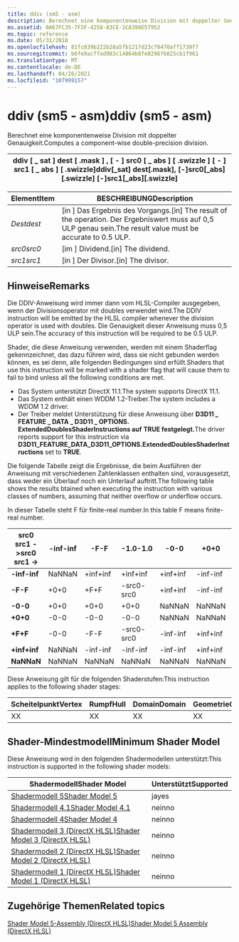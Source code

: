 ```yaml
---
title: ddiv (sm5 - asm)
description: Berechnet eine komponentenweise Division mit doppelter Genauigkeit.
ms.assetid: 0A67FC35-7F2F-4258-83CE-1CA398E57952
ms.topic: reference
ms.date: 05/31/2018
ms.openlocfilehash: 81fc039b222b28a5fb1217d23c78470aff1739f7
ms.sourcegitcommit: b6fe9acffad983c14864b8fe0296f6025cb1f961
ms.translationtype: MT
ms.contentlocale: de-DE
ms.lasthandoff: 04/26/2021
ms.locfileid: "107999157"
---
```

# <a name="ddiv-sm5---asm"></a><span data-ttu-id="c5c1a-103">ddiv (sm5 - asm)</span><span class="sxs-lookup"><span data-stu-id="c5c1a-103">ddiv (sm5 - asm)</span></span>

<span data-ttu-id="c5c1a-104">Berechnet eine komponentenweise Division mit doppelter Genauigkeit.</span><span class="sxs-lookup"><span data-stu-id="c5c1a-104">Computes a component-wise double-precision division.</span></span>



| <span data-ttu-id="c5c1a-105">ddiv \[ \_ sat \] dest \[ .mask \] , \[ - \] src0 \[ \_ abs \] \[ .swizzle \] \[ - \] src1 \[ \_ abs \] \[ .swizzle\]</span><span class="sxs-lookup"><span data-stu-id="c5c1a-105">ddiv\[\_sat\] dest\[.mask\], \[-\]src0\[\_abs\]\[.swizzle\] \[-\]src1\[\_abs\]\[.swizzle\]</span></span> |
|--------------------------------------------------------------------------------------------|



 



| <span data-ttu-id="c5c1a-106">Element</span><span class="sxs-lookup"><span data-stu-id="c5c1a-106">Item</span></span>                                                            | <span data-ttu-id="c5c1a-107">BESCHREIBUNG</span><span class="sxs-lookup"><span data-stu-id="c5c1a-107">Description</span></span>                                                                                   |
|-----------------------------------------------------------------|-----------------------------------------------------------------------------------------------|
| <span data-ttu-id="c5c1a-108"><span id="dest"></span><span id="DEST"></span>*Dest*</span><span class="sxs-lookup"><span data-stu-id="c5c1a-108"><span id="dest"></span><span id="DEST"></span>*dest*</span></span><br/> | <span data-ttu-id="c5c1a-109">\[in \] Das Ergebnis des Vorgangs.</span><span class="sxs-lookup"><span data-stu-id="c5c1a-109">\[in\] The result of the operation.</span></span> <span data-ttu-id="c5c1a-110">Der Ergebniswert muss auf 0,5 ULP genau sein.</span><span class="sxs-lookup"><span data-stu-id="c5c1a-110">The result value must be accurate to 0.5 ULP.</span></span> <br/> |
| <span data-ttu-id="c5c1a-111"><span id="src0"></span><span id="SRC0"></span>*src0*</span><span class="sxs-lookup"><span data-stu-id="c5c1a-111"><span id="src0"></span><span id="SRC0"></span>*src0*</span></span><br/> | <span data-ttu-id="c5c1a-112">\[im \] Dividend.</span><span class="sxs-lookup"><span data-stu-id="c5c1a-112">\[in\] The dividend.</span></span><br/>                                                               |
| <span data-ttu-id="c5c1a-113"><span id="src1"></span><span id="SRC1"></span>*src1*</span><span class="sxs-lookup"><span data-stu-id="c5c1a-113"><span id="src1"></span><span id="SRC1"></span>*src1*</span></span><br/> | <span data-ttu-id="c5c1a-114">\[in \] Der Divisor.</span><span class="sxs-lookup"><span data-stu-id="c5c1a-114">\[in\] The divisor.</span></span><br/>                                                                |



 

## <a name="remarks"></a><span data-ttu-id="c5c1a-115">Hinweise</span><span class="sxs-lookup"><span data-stu-id="c5c1a-115">Remarks</span></span>

<span data-ttu-id="c5c1a-116">Die DDIV-Anweisung wird immer dann vom HLSL-Compiler ausgegeben, wenn der Divisionsoperator mit doubles verwendet wird.</span><span class="sxs-lookup"><span data-stu-id="c5c1a-116">The DDIV instruction will be emitted by the HLSL compiler whenever the division operator is used with doubles.</span></span> <span data-ttu-id="c5c1a-117">Die Genauigkeit dieser Anweisung muss 0,5 ULP sein.</span><span class="sxs-lookup"><span data-stu-id="c5c1a-117">The accuracy of this instruction will be required to be 0.5 ULP.</span></span>

<span data-ttu-id="c5c1a-118">Shader, die diese Anweisung verwenden, werden mit einem Shaderflag gekennzeichnet, das dazu führen wird, dass sie nicht gebunden werden können, es sei denn, alle folgenden Bedingungen sind erfüllt.</span><span class="sxs-lookup"><span data-stu-id="c5c1a-118">Shaders that use this instruction will be marked with a shader flag that will cause them to fail to bind unless all the following conditions are met.</span></span>

-   <span data-ttu-id="c5c1a-119">Das System unterstützt DirectX 11.1.</span><span class="sxs-lookup"><span data-stu-id="c5c1a-119">The system supports DirectX 11.1.</span></span>
-   <span data-ttu-id="c5c1a-120">Das System enthält einen WDDM 1.2-Treiber.</span><span class="sxs-lookup"><span data-stu-id="c5c1a-120">The system includes a WDDM 1.2 driver.</span></span>
-   <span data-ttu-id="c5c1a-121">Der Treiber meldet Unterstützung für diese Anweisung über **D3D11 \_ FEATURE \_ DATA \_ D3D11 \_ OPTIONS. ExtendedDoublesShaderInstructions auf** **TRUE festgelegt.**</span><span class="sxs-lookup"><span data-stu-id="c5c1a-121">The driver reports support for this instruction via **D3D11\_FEATURE\_DATA\_D3D11\_OPTIONS.ExtendedDoublesShaderInstructions** set to **TRUE**.</span></span>

<span data-ttu-id="c5c1a-122">Die folgende Tabelle zeigt die Ergebnisse, die beim Ausführen der Anweisung mit verschiedenen Zahlenklassen enthalten sind, vorausgesetzt, dass weder ein Überlauf noch ein Unterlauf auftritt.</span><span class="sxs-lookup"><span data-stu-id="c5c1a-122">The following table shows the results btained when executing the instruction with various classes of numbers, assuming that neither overflow or underflow occurs.</span></span>

<span data-ttu-id="c5c1a-123">In dieser Tabelle steht F für finite-real number.</span><span class="sxs-lookup"><span data-stu-id="c5c1a-123">In this table F means finite-real number.</span></span>



| <span data-ttu-id="c5c1a-124">**src0 src1 ->**</span><span class="sxs-lookup"><span data-stu-id="c5c1a-124">**src0 src1 ->**</span></span> | <span data-ttu-id="c5c1a-125">**-inf**</span><span class="sxs-lookup"><span data-stu-id="c5c1a-125">**-inf**</span></span> | <span data-ttu-id="c5c1a-126">**-F**</span><span class="sxs-lookup"><span data-stu-id="c5c1a-126">**-F**</span></span> | <span data-ttu-id="c5c1a-127">**-1.0**</span><span class="sxs-lookup"><span data-stu-id="c5c1a-127">**-1.0**</span></span> | <span data-ttu-id="c5c1a-128">**-0**</span><span class="sxs-lookup"><span data-stu-id="c5c1a-128">**-0**</span></span> | <span data-ttu-id="c5c1a-129">**+0**</span><span class="sxs-lookup"><span data-stu-id="c5c1a-129">**+0**</span></span> | <span data-ttu-id="c5c1a-130">**+1.0**</span><span class="sxs-lookup"><span data-stu-id="c5c1a-130">**+1.0**</span></span> | <span data-ttu-id="c5c1a-131">**+F**</span><span class="sxs-lookup"><span data-stu-id="c5c1a-131">**+F**</span></span> | <span data-ttu-id="c5c1a-132">**+inf**</span><span class="sxs-lookup"><span data-stu-id="c5c1a-132">**+inf**</span></span> | <span data-ttu-id="c5c1a-133">**NaN**</span><span class="sxs-lookup"><span data-stu-id="c5c1a-133">**NaN**</span></span> |
|---------------------|----------|--------|----------|--------|--------|----------|--------|----------|---------|
| <span data-ttu-id="c5c1a-134">**-inf**</span><span class="sxs-lookup"><span data-stu-id="c5c1a-134">**-inf**</span></span>            | <span data-ttu-id="c5c1a-135">NaN</span><span class="sxs-lookup"><span data-stu-id="c5c1a-135">NaN</span></span>      | <span data-ttu-id="c5c1a-136">+inf</span><span class="sxs-lookup"><span data-stu-id="c5c1a-136">+inf</span></span>   | <span data-ttu-id="c5c1a-137">+inf</span><span class="sxs-lookup"><span data-stu-id="c5c1a-137">+inf</span></span>     | <span data-ttu-id="c5c1a-138">+inf</span><span class="sxs-lookup"><span data-stu-id="c5c1a-138">+inf</span></span>   | <span data-ttu-id="c5c1a-139">-inf</span><span class="sxs-lookup"><span data-stu-id="c5c1a-139">-inf</span></span>   | <span data-ttu-id="c5c1a-140">-inf</span><span class="sxs-lookup"><span data-stu-id="c5c1a-140">-inf</span></span>     | <span data-ttu-id="c5c1a-141">-inf</span><span class="sxs-lookup"><span data-stu-id="c5c1a-141">-inf</span></span>   | <span data-ttu-id="c5c1a-142">NaN</span><span class="sxs-lookup"><span data-stu-id="c5c1a-142">NaN</span></span>      | <span data-ttu-id="c5c1a-143">NaN</span><span class="sxs-lookup"><span data-stu-id="c5c1a-143">NaN</span></span>     |
| <span data-ttu-id="c5c1a-144">**-F**</span><span class="sxs-lookup"><span data-stu-id="c5c1a-144">**-F**</span></span>              | <span data-ttu-id="c5c1a-145">+0</span><span class="sxs-lookup"><span data-stu-id="c5c1a-145">+0</span></span>       | <span data-ttu-id="c5c1a-146">+F</span><span class="sxs-lookup"><span data-stu-id="c5c1a-146">+F</span></span>     | <span data-ttu-id="c5c1a-147">-src0</span><span class="sxs-lookup"><span data-stu-id="c5c1a-147">-src0</span></span>    | <span data-ttu-id="c5c1a-148">+inf</span><span class="sxs-lookup"><span data-stu-id="c5c1a-148">+inf</span></span>   | <span data-ttu-id="c5c1a-149">-inf</span><span class="sxs-lookup"><span data-stu-id="c5c1a-149">-inf</span></span>   | <span data-ttu-id="c5c1a-150">src0</span><span class="sxs-lookup"><span data-stu-id="c5c1a-150">src0</span></span>     | <span data-ttu-id="c5c1a-151">-F</span><span class="sxs-lookup"><span data-stu-id="c5c1a-151">-F</span></span>     | <span data-ttu-id="c5c1a-152">-0</span><span class="sxs-lookup"><span data-stu-id="c5c1a-152">-0</span></span>       | <span data-ttu-id="c5c1a-153">NaN</span><span class="sxs-lookup"><span data-stu-id="c5c1a-153">NaN</span></span>     |
| <span data-ttu-id="c5c1a-154">**-0**</span><span class="sxs-lookup"><span data-stu-id="c5c1a-154">**-0**</span></span>              | <span data-ttu-id="c5c1a-155">+0</span><span class="sxs-lookup"><span data-stu-id="c5c1a-155">+0</span></span>       | <span data-ttu-id="c5c1a-156">+0</span><span class="sxs-lookup"><span data-stu-id="c5c1a-156">+0</span></span>     | <span data-ttu-id="c5c1a-157">+0</span><span class="sxs-lookup"><span data-stu-id="c5c1a-157">+0</span></span>       | <span data-ttu-id="c5c1a-158">NaN</span><span class="sxs-lookup"><span data-stu-id="c5c1a-158">NaN</span></span>    | <span data-ttu-id="c5c1a-159">NaN</span><span class="sxs-lookup"><span data-stu-id="c5c1a-159">NaN</span></span>    | <span data-ttu-id="c5c1a-160">-0</span><span class="sxs-lookup"><span data-stu-id="c5c1a-160">-0</span></span>       | <span data-ttu-id="c5c1a-161">-0</span><span class="sxs-lookup"><span data-stu-id="c5c1a-161">-0</span></span>     | <span data-ttu-id="c5c1a-162">-0</span><span class="sxs-lookup"><span data-stu-id="c5c1a-162">-0</span></span>       | <span data-ttu-id="c5c1a-163">NaN</span><span class="sxs-lookup"><span data-stu-id="c5c1a-163">NaN</span></span>     |
| <span data-ttu-id="c5c1a-164">**+0**</span><span class="sxs-lookup"><span data-stu-id="c5c1a-164">**+0**</span></span>              | <span data-ttu-id="c5c1a-165">-0</span><span class="sxs-lookup"><span data-stu-id="c5c1a-165">-0</span></span>       | <span data-ttu-id="c5c1a-166">-0</span><span class="sxs-lookup"><span data-stu-id="c5c1a-166">-0</span></span>     | <span data-ttu-id="c5c1a-167">-0</span><span class="sxs-lookup"><span data-stu-id="c5c1a-167">-0</span></span>       | <span data-ttu-id="c5c1a-168">NaN</span><span class="sxs-lookup"><span data-stu-id="c5c1a-168">NaN</span></span>    | <span data-ttu-id="c5c1a-169">NaN</span><span class="sxs-lookup"><span data-stu-id="c5c1a-169">NaN</span></span>    | <span data-ttu-id="c5c1a-170">+0</span><span class="sxs-lookup"><span data-stu-id="c5c1a-170">+0</span></span>       | <span data-ttu-id="c5c1a-171">+0</span><span class="sxs-lookup"><span data-stu-id="c5c1a-171">+0</span></span>     | <span data-ttu-id="c5c1a-172">+0</span><span class="sxs-lookup"><span data-stu-id="c5c1a-172">+0</span></span>       | <span data-ttu-id="c5c1a-173">NaN</span><span class="sxs-lookup"><span data-stu-id="c5c1a-173">NaN</span></span>     |
| <span data-ttu-id="c5c1a-174">**+F**</span><span class="sxs-lookup"><span data-stu-id="c5c1a-174">**+F**</span></span>              | <span data-ttu-id="c5c1a-175">-0</span><span class="sxs-lookup"><span data-stu-id="c5c1a-175">-0</span></span>       | <span data-ttu-id="c5c1a-176">-F</span><span class="sxs-lookup"><span data-stu-id="c5c1a-176">-F</span></span>     | <span data-ttu-id="c5c1a-177">-src0</span><span class="sxs-lookup"><span data-stu-id="c5c1a-177">-src0</span></span>    | <span data-ttu-id="c5c1a-178">-inf</span><span class="sxs-lookup"><span data-stu-id="c5c1a-178">-inf</span></span>   | <span data-ttu-id="c5c1a-179">+inf</span><span class="sxs-lookup"><span data-stu-id="c5c1a-179">+inf</span></span>   | <span data-ttu-id="c5c1a-180">src0</span><span class="sxs-lookup"><span data-stu-id="c5c1a-180">src0</span></span>     | <span data-ttu-id="c5c1a-181">+F</span><span class="sxs-lookup"><span data-stu-id="c5c1a-181">+F</span></span>     | <span data-ttu-id="c5c1a-182">+0</span><span class="sxs-lookup"><span data-stu-id="c5c1a-182">+0</span></span>       | <span data-ttu-id="c5c1a-183">NaN</span><span class="sxs-lookup"><span data-stu-id="c5c1a-183">NaN</span></span>     |
| <span data-ttu-id="c5c1a-184">**+inf**</span><span class="sxs-lookup"><span data-stu-id="c5c1a-184">**+inf**</span></span>            | <span data-ttu-id="c5c1a-185">NaN</span><span class="sxs-lookup"><span data-stu-id="c5c1a-185">NaN</span></span>      | <span data-ttu-id="c5c1a-186">-inf</span><span class="sxs-lookup"><span data-stu-id="c5c1a-186">-inf</span></span>   | <span data-ttu-id="c5c1a-187">-inf</span><span class="sxs-lookup"><span data-stu-id="c5c1a-187">-inf</span></span>     | <span data-ttu-id="c5c1a-188">-inf</span><span class="sxs-lookup"><span data-stu-id="c5c1a-188">-inf</span></span>   | <span data-ttu-id="c5c1a-189">+inf</span><span class="sxs-lookup"><span data-stu-id="c5c1a-189">+inf</span></span>   | <span data-ttu-id="c5c1a-190">+inf</span><span class="sxs-lookup"><span data-stu-id="c5c1a-190">+inf</span></span>     | <span data-ttu-id="c5c1a-191">+inf</span><span class="sxs-lookup"><span data-stu-id="c5c1a-191">+inf</span></span>   | <span data-ttu-id="c5c1a-192">NaN</span><span class="sxs-lookup"><span data-stu-id="c5c1a-192">NaN</span></span>      | <span data-ttu-id="c5c1a-193">NaN</span><span class="sxs-lookup"><span data-stu-id="c5c1a-193">NaN</span></span>     |
| <span data-ttu-id="c5c1a-194">**NaN**</span><span class="sxs-lookup"><span data-stu-id="c5c1a-194">**NaN**</span></span>             | <span data-ttu-id="c5c1a-195">NaN</span><span class="sxs-lookup"><span data-stu-id="c5c1a-195">NaN</span></span>      | <span data-ttu-id="c5c1a-196">NaN</span><span class="sxs-lookup"><span data-stu-id="c5c1a-196">NaN</span></span>    | <span data-ttu-id="c5c1a-197">NaN</span><span class="sxs-lookup"><span data-stu-id="c5c1a-197">NaN</span></span>      | <span data-ttu-id="c5c1a-198">NaN</span><span class="sxs-lookup"><span data-stu-id="c5c1a-198">NaN</span></span>    | <span data-ttu-id="c5c1a-199">NaN</span><span class="sxs-lookup"><span data-stu-id="c5c1a-199">NaN</span></span>    | <span data-ttu-id="c5c1a-200">NaN</span><span class="sxs-lookup"><span data-stu-id="c5c1a-200">NaN</span></span>      | <span data-ttu-id="c5c1a-201">NaN</span><span class="sxs-lookup"><span data-stu-id="c5c1a-201">NaN</span></span>    | <span data-ttu-id="c5c1a-202">NaN</span><span class="sxs-lookup"><span data-stu-id="c5c1a-202">NaN</span></span>      | <span data-ttu-id="c5c1a-203">NaN</span><span class="sxs-lookup"><span data-stu-id="c5c1a-203">NaN</span></span>     |



 

<span data-ttu-id="c5c1a-204">Diese Anweisung gilt für die folgenden Shaderstufen:</span><span class="sxs-lookup"><span data-stu-id="c5c1a-204">This instruction applies to the following shader stages:</span></span>



| <span data-ttu-id="c5c1a-205">Scheitelpunkt</span><span class="sxs-lookup"><span data-stu-id="c5c1a-205">Vertex</span></span> | <span data-ttu-id="c5c1a-206">Rumpf</span><span class="sxs-lookup"><span data-stu-id="c5c1a-206">Hull</span></span> | <span data-ttu-id="c5c1a-207">Domain</span><span class="sxs-lookup"><span data-stu-id="c5c1a-207">Domain</span></span> | <span data-ttu-id="c5c1a-208">Geometrie</span><span class="sxs-lookup"><span data-stu-id="c5c1a-208">Geometry</span></span> | <span data-ttu-id="c5c1a-209">Pixel</span><span class="sxs-lookup"><span data-stu-id="c5c1a-209">Pixel</span></span> | <span data-ttu-id="c5c1a-210">Compute</span><span class="sxs-lookup"><span data-stu-id="c5c1a-210">Compute</span></span> |
|--------|------|--------|----------|-------|---------|
| <span data-ttu-id="c5c1a-211">X</span><span class="sxs-lookup"><span data-stu-id="c5c1a-211">X</span></span>      | <span data-ttu-id="c5c1a-212">X</span><span class="sxs-lookup"><span data-stu-id="c5c1a-212">X</span></span>    | <span data-ttu-id="c5c1a-213">X</span><span class="sxs-lookup"><span data-stu-id="c5c1a-213">X</span></span>      | <span data-ttu-id="c5c1a-214">X</span><span class="sxs-lookup"><span data-stu-id="c5c1a-214">X</span></span>        | <span data-ttu-id="c5c1a-215">X</span><span class="sxs-lookup"><span data-stu-id="c5c1a-215">X</span></span>     | <span data-ttu-id="c5c1a-216">X</span><span class="sxs-lookup"><span data-stu-id="c5c1a-216">X</span></span>       |



 

## <a name="minimum-shader-model"></a><span data-ttu-id="c5c1a-217">Shader-Mindestmodell</span><span class="sxs-lookup"><span data-stu-id="c5c1a-217">Minimum Shader Model</span></span>

<span data-ttu-id="c5c1a-218">Diese Anweisung wird in den folgenden Shadermodellen unterstützt:</span><span class="sxs-lookup"><span data-stu-id="c5c1a-218">This instruction is supported in the following shader models:</span></span>



| <span data-ttu-id="c5c1a-219">Shadermodell</span><span class="sxs-lookup"><span data-stu-id="c5c1a-219">Shader Model</span></span>                                              | <span data-ttu-id="c5c1a-220">Unterstützt</span><span class="sxs-lookup"><span data-stu-id="c5c1a-220">Supported</span></span> |
|-----------------------------------------------------------|-----------|
| [<span data-ttu-id="c5c1a-221">Shadermodell 5</span><span class="sxs-lookup"><span data-stu-id="c5c1a-221">Shader Model 5</span></span>](d3d11-graphics-reference-sm5.md)        | <span data-ttu-id="c5c1a-222">ja</span><span class="sxs-lookup"><span data-stu-id="c5c1a-222">yes</span></span>       |
| [<span data-ttu-id="c5c1a-223">Shadermodell 4.1</span><span class="sxs-lookup"><span data-stu-id="c5c1a-223">Shader Model 4.1</span></span>](dx-graphics-hlsl-sm4.md)              | <span data-ttu-id="c5c1a-224">nein</span><span class="sxs-lookup"><span data-stu-id="c5c1a-224">no</span></span>        |
| [<span data-ttu-id="c5c1a-225">Shadermodell 4</span><span class="sxs-lookup"><span data-stu-id="c5c1a-225">Shader Model 4</span></span>](dx-graphics-hlsl-sm4.md)                | <span data-ttu-id="c5c1a-226">nein</span><span class="sxs-lookup"><span data-stu-id="c5c1a-226">no</span></span>        |
| [<span data-ttu-id="c5c1a-227">Shadermodell 3 (DirectX HLSL)</span><span class="sxs-lookup"><span data-stu-id="c5c1a-227">Shader Model 3 (DirectX HLSL)</span></span>](dx-graphics-hlsl-sm3.md) | <span data-ttu-id="c5c1a-228">nein</span><span class="sxs-lookup"><span data-stu-id="c5c1a-228">no</span></span>        |
| [<span data-ttu-id="c5c1a-229">Shadermodell 2 (DirectX HLSL)</span><span class="sxs-lookup"><span data-stu-id="c5c1a-229">Shader Model 2 (DirectX HLSL)</span></span>](dx-graphics-hlsl-sm2.md) | <span data-ttu-id="c5c1a-230">nein</span><span class="sxs-lookup"><span data-stu-id="c5c1a-230">no</span></span>        |
| [<span data-ttu-id="c5c1a-231">Shadermodell 1 (DirectX HLSL)</span><span class="sxs-lookup"><span data-stu-id="c5c1a-231">Shader Model 1 (DirectX HLSL)</span></span>](dx-graphics-hlsl-sm1.md) | <span data-ttu-id="c5c1a-232">nein</span><span class="sxs-lookup"><span data-stu-id="c5c1a-232">no</span></span>        |



 

## <a name="related-topics"></a><span data-ttu-id="c5c1a-233">Zugehörige Themen</span><span class="sxs-lookup"><span data-stu-id="c5c1a-233">Related topics</span></span>

<dl> <dt>

[<span data-ttu-id="c5c1a-234">Shader Model 5-Assembly (DirectX HLSL)</span><span class="sxs-lookup"><span data-stu-id="c5c1a-234">Shader Model 5 Assembly (DirectX HLSL)</span></span>](shader-model-5-assembly--directx-hlsl-.md)
</dt> </dl>

 

 





